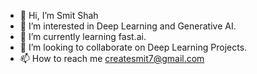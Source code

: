 - 👋 Hi, I’m Smit Shah
- 👀 I’m interested in Deep Learning and Generative AI.
- 🌱 I’m currently learning fast.ai.
- 💞️ I’m looking to collaborate on Deep Learning Projects. 
- 📫 How to reach me createsmit7@gmail.com

<!---
createsmit7/createsmit7 is a ✨ special ✨ repository because its `README.md` (this file) appears on your GitHub profile.
You can click the Preview link to take a look at your changes.
--->
